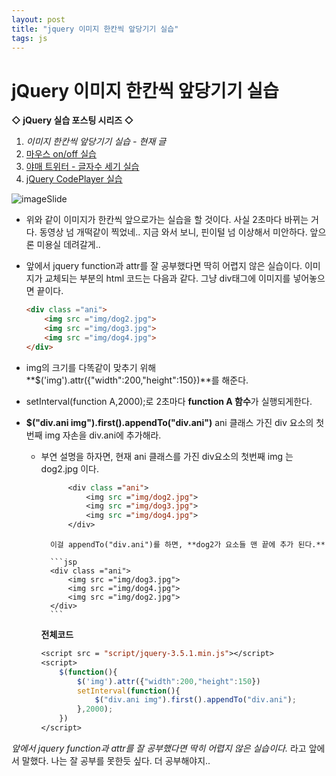 ```yaml
---
layout: post
title: "jquery 이미지 한칸씩 앞당기기 실습"
tags: js
---
```

# jQuery 이미지 한칸씩 앞당기기 실습

**◇ jQuery 실습 포스팅 시리즈 ◇**

1. *이미지 한칸씩 앞당기기 실습 - 현재 글*
2. [마우스 on/off 실습](https://yejip.com/pl/2020-12-13-jquery실습3/)
3. [야매 트위터 - 글자수 세기 실습](https://yejip.com/pl/2020-12-13-jquery실습4/)
4. [jQuery CodePlayer 실습](https://yejip.com/pl/2021-04-24-jQuery_CodePlayer/)

![imageSlide](https://user-images.githubusercontent.com/37058233/102686399-e308da80-422a-11eb-9a7f-fea4e6308e30.gif)

- 위와 같이 이미지가 한칸씩 앞으로가는 실습을 할 것이다. 사실 2초마다 바뀌는 거다. 동영상 넘 개떡같이 찍었네..  지금 와서 보니, 핀이털 넘 이상해서 미안하다. 앞으론 미용실 데려갈게..

- 앞에서 jquery function과 attr를 잘 공부했다면 딱히 어렵지 않은 실습이다. 이미지가 교체되는 부분의 html 코드는 다음과 같다. 그냥 div태그에 이미지를 넣어놓으면 끝이다.

  ```html
  <div class ="ani">
      <img src ="img/dog2.jpg">
      <img src ="img/dog3.jpg">
      <img src ="img/dog4.jpg">
  </div>
  ```

- img의 크기를 다똑같이 맞추기 위해 **$('img').attr({"width":200,"height":150})**를 해준다.

-  setInterval(function A,2000);로 2초마다 **function A 함수**가 실행되게한다.

-  **$("div.ani img").first().appendTo("div.ani")** ani 클래스 가진 div 요소의 첫번째 img 자손을 div.ani에 추가해라.
   - 부연 설명을 하자면, 현재 ani 클래스를 가진 div요소의 첫번째 img 는 dog2.jpg 이다.

     ```jsp
           <div class ="ani">
               <img src ="img/dog2.jpg">
               <img src ="img/dog3.jpg">
               <img src ="img/dog4.jpg">
           </div>
     ```

           이걸 appendTo("div.ani")를 하면, **dog2가 요소들 맨 끝에 추가 된다.**

           ```jsp
           <div class ="ani">
               <img src ="img/dog3.jpg">
               <img src ="img/dog4.jpg">
               <img src ="img/dog2.jpg">
           </div>
           ```

      **전체코드**

      ```jsp
      <script src = "script/jquery-3.5.1.min.js"></script>
      <script>
          $(function(){
              $('img').attr({"width":200,"height":150})
              setInterval(function(){
                  $("div.ani img").first().appendTo("div.ani");
              },2000);
          })
      </script>
      ```

*앞에서 jquery function과 attr를 잘 공부했다면 딱히 어렵지 않은 실습이다.* 라고 앞에서 말했다. 나는 잘 공부를 못한듯 싶다. 더 공부해야지..
